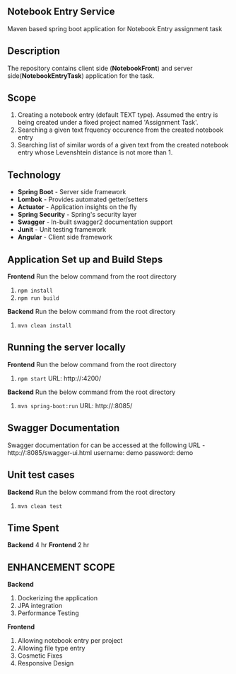 ## Notebook Entry Service
Maven based spring boot application for Notebook Entry assignment task

## Description
The repository contains client side (**NotebookFront**) and server side(**NotebookEntryTask**) application for the task. 

## Scope
1. Creating a notebook entry (default TEXT type). Assumed the entry is being created under a fixed project named 'Assignment Task'.
2. Searching a given text frquency occurence from the created notebook entry 
3. Searching list of similar words of a given text from the created notebook entry whose Levenshtein distance is not more than 1.

## Technology
- **Spring Boot**     - Server side framework
- **Lombok**          - Provides automated getter/setters
- **Actuator**        - Application insights on the fly
- **Spring Security** - Spring's security layer
- **Swagger**         - In-built swagger2 documentation support
- **Junit**           - Unit testing framework
- **Angular**         - Client side framework

## Application Set up and Build Steps
**Frontend** 
Run the below command from the root directory
1. `npm install` 
2. `npm run build` 

**Backend** 
Run the below command from the root directory
1. `mvn clean install`

## Running the server locally
**Frontend** 
Run the below command from the root directory
1. `npm start` 
URL: http://<host-name>:4200/

**Backend** 
Run the below command from the root directory
1. `mvn spring-boot:run`
URL: http://<host-name>:8085/
  
## Swagger Documentation
Swagger documentation for  can be accessed at the following URL -
http://<host-name>:8085/swagger-ui.html
username: demo
password: demo

## Unit test cases
**Backend** 
Run the below command from the root directory
1. `mvn clean test`

## Time Spent
**Backend**  4 hr
**Frontend**  2 hr

## ENHANCEMENT SCOPE
**Backend** 
1. Dockerizing the application
2. JPA integration
3. Performance Testing

**Frontend** 
1. Allowing notebook entry per project
2. Allowing file type entry
3. Cosmetic Fixes
4. Responsive Design
